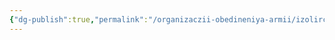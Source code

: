 ```yaml
---
{"dg-publish":true,"permalink":"/organizaczii-obedineniya-armii/izolirczel/","dgPassFrontmatter":true}
---
```


